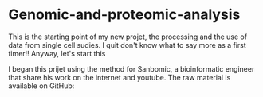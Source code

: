# Genomic-and-proteomic-analysis

This is the starting point of my new projet, the processing and the use of data from single cell sudies.
I quit don't know what to say more as a first timer!! Anyway, let's start this


I began this prijet using the method for Sanbomic, a bioinformatic engineer that share his work on the internet and youtube. The raw material is available on GitHub: 
